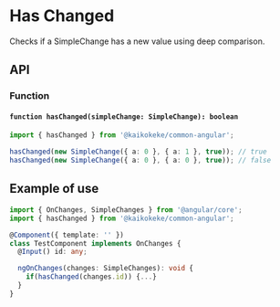 # Has Changed

Checks if a SimpleChange has a new value using deep comparison.

## API

### Function

#### `function hasChanged(simpleChange: SimpleChange): boolean`

```ts
import { hasChanged } from '@kaikokeke/common-angular';

hasChanged(new SimpleChange({ a: 0 }, { a: 1 }, true)); // true
hasChanged(new SimpleChange({ a: 0 }, { a: 0 }, true)); // false
```

## Example of use

```ts
import { OnChanges, SimpleChanges } from '@angular/core';
import { hasChanged } from '@kaikokeke/common-angular';

@Component({ template: '' })
class TestComponent implements OnChanges {
  @Input() id: any;

  ngOnChanges(changes: SimpleChanges): void {
    if(hasChanged(changes.id)) {...}
  }
}
```
